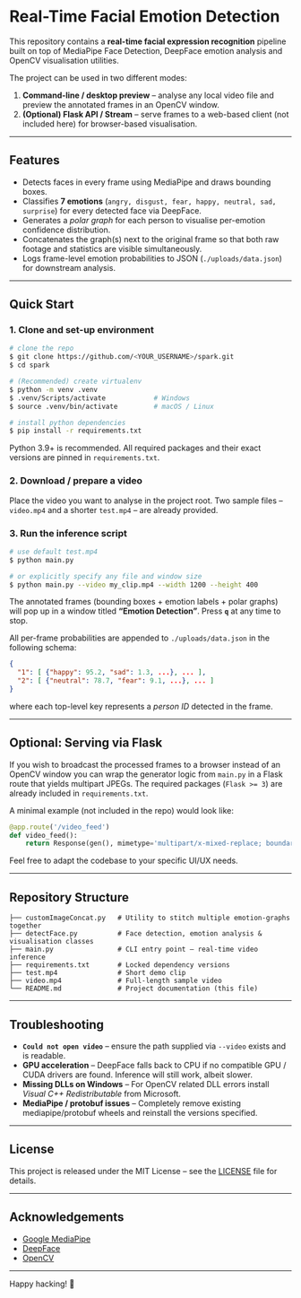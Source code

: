 # Real-Time Facial Emotion Detection

This repository contains a **real-time facial expression recognition** pipeline built on top of MediaPipe Face Detection, DeepFace emotion analysis and OpenCV visualisation utilities.

The project can be used in two different modes:

1. **Command-line / desktop preview** – analyse any local video file and preview the annotated frames in an OpenCV window.
2. **(Optional) Flask API / Stream** – serve frames to a web-based client (not included here) for browser-based visualisation.

---

## Features

* Detects faces in every frame using MediaPipe and draws bounding boxes.
* Classifies **7 emotions** (`angry, disgust, fear, happy, neutral, sad, surprise`) for every detected face via DeepFace.
* Generates a *polar graph* for each person to visualise per-emotion confidence distribution.
* Concatenates the graph(s) next to the original frame so that both raw footage and statistics are visible simultaneously.
* Logs frame-level emotion probabilities to JSON (`./uploads/data.json`) for downstream analysis.

---

## Quick Start

### 1. Clone and set-up environment

```bash
# clone the repo
$ git clone https://github.com/<YOUR_USERNAME>/spark.git
$ cd spark

# (Recommended) create virtualenv
$ python -m venv .venv
$ .venv/Scripts/activate            # Windows
$ source .venv/bin/activate         # macOS / Linux

# install python dependencies
$ pip install -r requirements.txt
```

Python 3.9+ is recommended.  All required packages and their exact versions are pinned in `requirements.txt`.

### 2. Download / prepare a video

Place the video you want to analyse in the project root.  Two sample files – `video.mp4` and a shorter `test.mp4` – are already provided.

### 3. Run the inference script

```bash
# use default test.mp4
$ python main.py                         

# or explicitly specify any file and window size
$ python main.py --video my_clip.mp4 --width 1200 --height 400
```

The annotated frames (bounding boxes + emotion labels + polar graphs) will pop up in a window titled **“Emotion Detection”**.  Press **`q`** at any time to stop.

All per-frame probabilities are appended to `./uploads/data.json` in the following schema:

```json
{
  "1": [ {"happy": 95.2, "sad": 1.3, ...}, ... ],
  "2": [ {"neutral": 78.7, "fear": 9.1, ...}, ... ]
}
```

where each top-level key represents a *person ID* detected in the frame.

---

## Optional: Serving via Flask

If you wish to broadcast the processed frames to a browser instead of an OpenCV window you can wrap the generator logic from `main.py` in a Flask route that yields multipart JPEGs.  The required packages (`Flask >= 3`) are already included in `requirements.txt`.

A minimal example (not included in the repo) would look like:

```python
@app.route('/video_feed')
def video_feed():
    return Response(gen(), mimetype='multipart/x-mixed-replace; boundary=frame')
```

Feel free to adapt the codebase to your specific UI/UX needs.

---

## Repository Structure

```
├── customImageConcat.py   # Utility to stitch multiple emotion-graphs together
├── detectFace.py          # Face detection, emotion analysis & visualisation classes
├── main.py                # CLI entry point – real-time video inference
├── requirements.txt       # Locked dependency versions
├── test.mp4               # Short demo clip
├── video.mp4              # Full-length sample video
└── README.md              # Project documentation (this file)
```

---

## Troubleshooting

* **`Could not open video`** – ensure the path supplied via `--video` exists and is readable.
* **GPU acceleration** – DeepFace falls back to CPU if no compatible GPU / CUDA drivers are found.  Inference will still work, albeit slower.
* **Missing DLLs on Windows** – For OpenCV related DLL errors install *Visual C++ Redistributable* from Microsoft.
* **MediaPipe / protobuf issues** – Completely remove existing mediapipe/protobuf wheels and reinstall the versions specified.

---

## License

This project is released under the MIT License – see the [LICENSE](LICENSE) file for details.

---

## Acknowledgements

* [Google MediaPipe](https://mediapipe.dev)
* [DeepFace](https://github.com/serengil/deepface)
* [OpenCV](https://opencv.org)

---

Happy hacking! :rocket:
